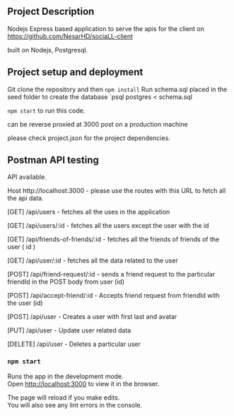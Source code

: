 ## Project Description
Nodejs Express based application to serve the apis for the client on https://github.com/NesarHD/sociaLL-client 

built on Nodejs, Postgresql.

## Project setup and deployment

Git clone the repository and then `npm install`
Run schema.sql placed in the seed folder to create the database 
`psql postgres < schema.sql

`npm start` to run this code.

can be reverse proxied at 3000 post on a production machine

please check project.json for the project dependencies.

## Postman API testing 

API available.

Host http://localhost:3000 - please use the routes with this URL to fetch all the api data.

[GET] /api/users - fetches all the uses in the application

[GET] /api/users/:id - fetches all the users except the user with the id

[GET] /api/friends-of-friends/:id - fetches all the friends of friends of the user ( id )

[GET] /api/user/:id - fetches all the data related to the user

[POST] /api/friend-request/:id - sends a friend request to the particular friendId in the POST body from user (id)

[POST] /api/accept-friend/:id - Accepts friend request from friendId with the user (id)

[POST] /api/user - Creates a user with first last and avatar

[PUT] /api/user - Update user related data

[DELETE] /api/user - Deletes a particular user


### `npm start`

Runs the app in the development mode.<br />
Open [http://localhost:3000](http://localhost:3000) to view it in the browser.

The page will reload if you make edits.<br />
You will also see any lint errors in the console.

###